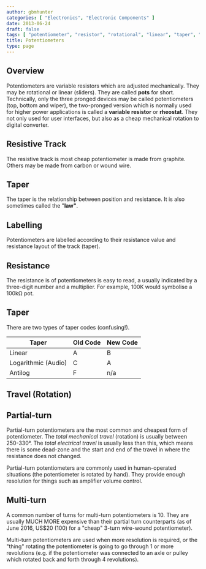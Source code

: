 ```yaml
---
author: gbmhunter
categories: [ "Electronics", "Electronic Components" ]
date: 2013-06-24
draft: false
tags: [ "potentiometer", "resistor", "rotational", "linear", "taper", "linear", "log" ]
title: Potentiometers
type: page
---
```


## Overview

Potentiometers are variable resistors which are adjusted mechanically. They may be rotational or linear (sliders). They are called **pots** for short. Technically, only the three pronged devices may be called potentiometers (top, bottom and wiper), the two-pronged version which is normally used for higher power applications is called a **variable resistor** or **rheostat**. They not only used for user interfaces, but also as a cheap mechanical rotation to digital converter.

## Resistive Track

The resistive track is most cheap potentiometer is made from graphite. Others may be made from carbon or wound wire.

## Taper

The taper is the relationship between position and resistance. It is also sometimes called the "**law"**.

## Labelling

Potentiometers are labelled according to their resistance value and resistance layout of the track (taper).

## Resistance

The resistance is of potentiometers is easy to read, a usually indicated by a three-digit number and a multiplier. For example, 100K would symbolise a 100kΩ pot.

## Taper

There are two types of taper codes (confusing!).

<table>
    <thead>
        <tr>
            <th>Taper</th>
            <th>Old Code</th>
            <th>New Code</th>
        </tr>
    </thead>
<tbody>
<tr>
<td>Linear</td>
<td>A</td>
<td>B</td>
</tr>
<tr>
<td>Logarithmic (Audio)</td>
<td>C</td>
<td>A</td>
</tr>
<tr>
<td>Antilog</td>
<td>F</td>
<td>n/a</td>
</tr>
</tbody>
</table>

## Travel (Rotation)

## Partial-turn

Partial-turn potentiometers are the most common and cheapest form of potentiometer. The _total mechanical travel_ (rotation) is usually between 250-330°. The _total electrical travel_ is usually less than this, which means there is some dead-zone and the start and end of the travel in where the resistance does not changed.

Partial-turn potentiometers are commonly used in human-operated situations (the potentiometer is rotated by hand). They provide enough resolution for things such as amplifier volume control.

## Multi-turn

A common number of turns for multi-turn potentiometers is 10. They are usually MUCH MORE expensive than their partial turn counterparts (as of June 2016, US$20 (100) for a "cheap" 3-turn wire-wound potentiometer).

Multi-turn potentiometers are used when more resolution is required, or the "thing" rotating the potentiometer is going to go through 1 or more revolutions (e.g. if the potentiometer was connected to an axle or pulley which rotated back and forth through 4 revolutions). 
